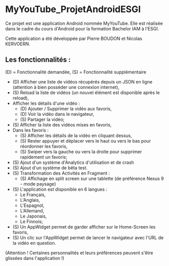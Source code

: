 MyYouTube_ProjetAndroidESGI
======

Ce projet est une application Android nommée MyYouTube. Elle est réalisée dans le cadre du cours d'Android pour la formation Bachelor IAM à l'ESGI.

Cette application a été développée par Pierre BOUDON et Nicolas KERVOERN.

## Les fonctionnalités :

(D) = Fonctionnalité demandée, (S) = Fonctionnalité supplémentaire

- (D) Afficher une liste de vidéos récupérés depuis un JSON en ligne (attention à bien posséder une connexion internet),
- (S) Reload la liste de vidéos (un nouvel élément est disponible après le reload),
- Afficher les détails d'une vidéo :
	- (D) Ajouter / Supprimer la vidéo aux favoris,
	- (D) Voir la vidéo dans le navigateur, 
	- (S) Partager la vidéo; 
- (S) Afficher la liste des vidéos mises en favoris, 
- Dans les favoris :
	- (S) Afficher les détails de la vidéo en cliquant dessus, 
	- (S) Rester appuyer et déplacer vers le haut ou vers le bas pour réordonner les favoris, 
	- (S) Swiper vers la gauche ou vers la droite pour supprimer rapidement un favoris; 
- (S) Ajout d'un système d'Analytics d'utilisation et de crash
- (S) Ajout d'un système de bêta test.
- (S) Transformation des Activités en Fragment : 
	- (S) Affichage en split screen sur une tablette (de préférence Nexus 9 - mode paysage)
- (S) L'application est disponible en 6 langues : 
	- Le Français,
	- L'Anglais,
	- L'Espagnol,
	- L'Allemand,
	- Le Japonais,
	- Le Finnois;
- (S) Un AppWidget permet de garder afficher sur le Home-Screen les favoris,
- (S) Un clic sur l'AppWidget permet de lancer le navigateur avec l'URL de la vidéo en question.


(Attention ! Certaines personnalités et leurs préférences peuvent s'être glissées dans l'application !)